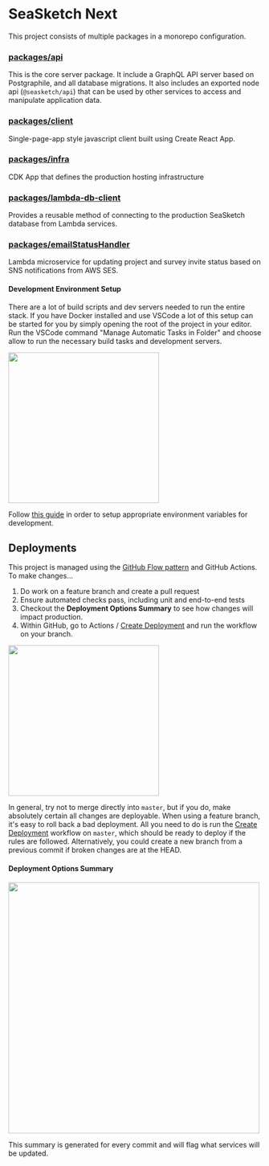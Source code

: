 # SeaSketch Next

This project consists of multiple packages in a monorepo configuration.

### [packages/api](./packages/api)

This is the core server package. It include a GraphQL API server based on Postgraphile, and all database migrations. It also includes an exported node api (`@seasketch/api`) that can be used by other services to access and manipulate application data.

### [packages/client](./packages/client)

Single-page-app style javascript client built using Create React App.

### [packages/infra](./packages/infra)

CDK App that defines the production hosting infrastructure

### [packages/lambda-db-client](./packages/lambda-db-client)

Provides a reusable method of connecting to the production SeaSketch database from Lambda services.

### [packages/emailStatusHandler](./packages/emailStatusHandler)

Lambda microservice for updating project and survey invite status based on SNS notifications from AWS SES.

#### Development Environment Setup

There are a lot of build scripts and dev servers needed to run the entire stack. If you have Docker installed and use VSCode a lot of this setup can be started for you by simply opening the root of the project in your editor. Run the VSCode command "Manage Automatic Tasks in Folder" and choose allow to run the necessary build tasks and development servers.

<img src="https://user-images.githubusercontent.com/511063/93515779-ff207700-f8dd-11ea-8ceb-e9e663161e4f.png" width="300">

Follow [this guide](https://github.com/seasketch/next/blob/master/ENV.md) in order to setup appropriate environment variables for development.

## Deployments

This project is managed using the [GitHub Flow pattern](https://guides.github.com/introduction/flow/) and GitHub Actions. To make changes...

1. Do work on a feature branch and create a pull request
2. Ensure automated checks pass, including unit and end-to-end tests
3. Checkout the **Deployment Options Summary** to see how changes will impact production.
4. Within GitHub, go to Actions / [Create Deployment](https://github.com/seasketch/next/actions/workflows/deploy.yml) and run the workflow on your branch.

<img width="300" src="https://user-images.githubusercontent.com/511063/133169236-e47c1f1f-07ca-4cde-ba21-6066e7307733.png">

In general, try not to merge directly into `master`, but if you do, make absolutely certain all changes are deployable. When using a feature branch, it's easy to roll back a bad deployment. All you need to do is run the [Create Deployment](https://github.com/seasketch/next/actions/workflows/deploy.yml) workflow on `master`, which should be ready to deploy if the rules are followed. Alternatively, you could create a new branch from a previous commit if broken changes are at the HEAD.

#### Deployment Options Summary

<img width="500" src="https://user-images.githubusercontent.com/511063/132918530-4e0350f0-19bd-4186-89fb-c8aaf3cbf5b9.png">

This summary is generated for every commit and will flag what services will be updated.
